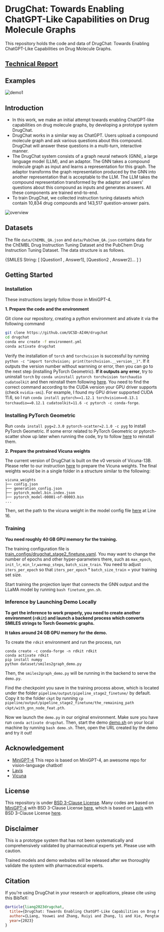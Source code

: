 # DrugChat: Towards Enabling ChatGPT-Like Capabilities on Drug Molecule Graphs

This repository holds the code and data of DrugChat: Towards Enabling ChatGPT-Like Capabilities on Drug Molecule Graphs.

## [Technical Report](drugchat.pdf) 

## Examples

![demo1](figs/examples/demo.png) 


## Introduction
- In this work, we make an initial attempt towards enabling ChatGPT-like capabilities on drug molecule graphs, by developing a prototype system DrugChat.
- DrugChat works in a similar way as ChatGPT. Users upload a compound molecule graph and ask various questions about this compound. DrugChat will answer these questions in a multi-turn, interactive manner. 
- The DrugChat system consists of a graph neural network (GNN), a large language model (LLM), and an adaptor. The GNN takes a compound molecule graph as input and learns a representation for this graph. The adaptor transforms the graph representation produced by the GNN  into another  representation that is acceptable to the  LLM. The LLM takes the compound representation transformed by the adaptor and users' questions about this compound as inputs and generates answers. All these components are trained end-to-end.
- To train DrugChat, we collected   instruction tuning datasets which contain 10,834 drug compounds and 143,517 question-answer pairs.


![overview](figs/DrugChat.png)

## Datasets

The file `data/ChEMBL_QA.json` and `data/PubChem_QA.json` contains data for the ChEMBL Drug Instruction Tuning Dataset and the PubChem Drug Instruction Tuning Dataset. The data structure is as follows. 

{SMILES String: [ [Question1 , Answer1], [Question2 , Answer2]... ] }


## Getting Started
### Installation
These instructions largely follow those in MiniGPT-4.

**1. Prepare the code and the environment**

Git clone our repository, creating a python environment and ativate it via the following command

```bash
git clone https://github.com/UCSD-AI4H/drugchat
cd drugchat
conda env create -f environment.yml
conda activate drugchat
```

Verify the installation of `torch` and `torchvision` is successful by running `python -c "import torchvision; print(torchvision.__version__)"`. If it outputs the version number without warnning or error, then you can go to the next step (installing PyTorch Geometric). __If it outputs any error__, try to uninstall `torch` by `conda uninstall pytorch torchvision torchaudio cudatoolkit` and then reinstall them following [here](https://pytorch.org/get-started/previous-versions/#v1121). You need to find the correct command according to the CUDA version your GPU driver supports (check `nvidia-smi`). For example, I found my GPU driver supported CUDA 11.6, so I run `conda install pytorch==1.12.1 torchvision==0.13.1 torchaudio==0.12.1 cudatoolkit=11.6 -c pytorch -c conda-forge`.

### Installing PyTorch Geometric
Run `conda install pyg=2.3.0 pytorch-scatter=2.1.0 -c pyg` to install PyTorch Geometric. If some error related to PyTorch Geometric or pytorch-scatter show up later when running the code, try to follow [here](https://pytorch-geometric.readthedocs.io/en/latest/install/installation.html) to reinstall them. 


**2. Prepare the pretrained Vicuna weights**

The current version of DrugChat is built on the v0 versoin of Vicuna-13B.
Please refer to our instruction [here](PrepareVicuna.md) 
to prepare the Vicuna weights.
The final weights would be in a single folder in a structure similar to the following:

```
vicuna_weights
├── config.json
├── generation_config.json
├── pytorch_model.bin.index.json
├── pytorch_model-00001-of-00003.bin
...   
```

Then, set the path to the vicuna weight in the model config file 
[here](pipeline/configs/models/drugchat.yaml#L16) at Line 16.

### Training
**You need roughly 40 GB GPU memory for the training.** 

The training configuration file is [train_configs/drugchat_stage2_finetune.yaml](train_configs/drugchat_stage2_finetune.yaml). You may want to change the number of epochs and other hyper-parameters there, such as `max_epoch`, `init_lr`, `min_lr`,`warmup_steps`, `batch_size_train`. You need to adjust `iters_per_epoch` so that `iters_per_epoch` * `batch_size_train` = your training set size.

Start training the projection layer that connects the GNN output and the LLaMA model by running `bash finetune_gnn.sh`. 

### Inference by Launching Demo Locally
**To get the inference to work properly, you need to create another environment (`rdkit`) and launch a backend process which converts SMILES strings to Torch Geometric graphs.**

**It takes around 24 GB GPU memory for the demo.**

To create the `rdkit` environment and run the process, run
```
conda create -c conda-forge -n rdkit rdkit
conda activate rdkit
pip install numpy
python dataset/smiles2graph_demo.py
```
Then, the `smiles2graph_demo.py` will be running in the backend to serve the `demo.py`.

Find the checkpoint you save in the training process above, which is located under the folder `pipeline/output/pipeline_stage2_finetune/` by default. Copy it to the folder `ckpt` by running `cp pipeline/output/pipeline_stage2_finetune/the_remaining_path ckpt/with_gnn_node_feat.pth`. 

Now we launch the `demo.py` in our original environment. Make sure you have run `conda activate drugchat`. Then, start the demo [demo.sh](demo.sh) on your local machine by running `bash demo.sh`. Then, open the URL created by the demo and try it out!


## Acknowledgement

+ [MiniGPT-4](https://minigpt-4.github.io/) This repo is based on MiniGPT-4, an awesome repo for vision-language chatbot!
+ [Lavis](https://github.com/salesforce/LAVIS)
+ [Vicuna](https://github.com/lm-sys/FastChat)


## License
This repository is under [BSD 3-Clause License](LICENSE.md).
Many codes are based on [MiniGPT-4](https://github.com/Vision-CAIR/MiniGPT-4) with BSD 3-Clause License [here](LICENSE_MiniGPT4.md), which is based on [Lavis](https://github.com/salesforce/LAVIS) with 
BSD 3-Clause License [here](LICENSE_Lavis.md).


## Disclaimer

This is a prototype system that has not been systematically and comprehensively validated by pharmaceutical experts yet. Please use with caution. 

Trained models and demo websites will be released after we thoroughly validate the system with pharmaceutical experts.


## Citation

If you're using DrugChat in your research or applications, please cite using this BibTeX:
```bibtex
@article{liang2023drugchat,
  title={DrugChat: Towards Enabling ChatGPT-Like Capabilities on Drug Molecule Graphs},
  author={Liang, Youwei and Zhang, Ruiyi and Zhang, li and Xie, Pengtao},
  year={2023}
}
